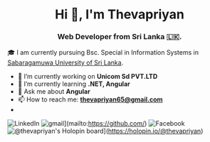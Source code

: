 <h1 align="center">Hi 👋, I'm Thevapriyan</h1>
<h3 align="center">Web Developer from Sri Lanka 🇱🇰.</h3>



🎓 I am currently pursuing Bsc. Special in Information Systems in [Sabaragamuwa University of Sri Lanka](https://www.sab.ac.lk/).
- 🔭 I’m currently working on **Unicom Sd PVT.LTD**
- 🌱 I’m currently learning **.NET, Angular**
- 💬 Ask me about **Angular**
- 📫 How to reach me:  **thevapriyan65@gmail.com**
- 
![LinkedIn](https://img.shields.io/badge/LinkedIn-0077B5?style=for-the-badge&logo=linkedin&logoColor=white)
![gmail](https://img.shields.io/badge/Gmail-D14836?style=for-the-badge&logo=Gmail&logoColor=white)](mailto:https://github.com/)
![Facebook](https://img.shields.io/badge/Facebook-1877F2?style=for-the-badge&logo=facebook&logoColor=white)
![@thevapriyan's Holopin board](https://holopin.me/thevapriyan)](https://holopin.io/@thevapriyan)
